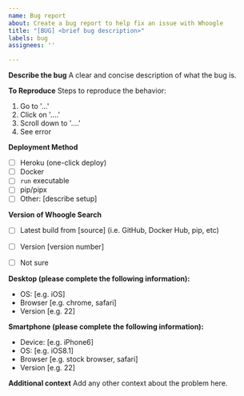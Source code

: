 ```yaml
---
name: Bug report
about: Create a bug report to help fix an issue with Whoogle
title: "[BUG] <brief bug description>"
labels: bug
assignees: ''

---
```


**Describe the bug**
A clear and concise description of what the bug is.

**To Reproduce**
Steps to reproduce the behavior:
1. Go to '...'
2. Click on '....'
3. Scroll down to '....'
4. See error

**Deployment Method**
- [ ] Heroku (one-click deploy)
- [ ] Docker
- [ ] `run` executable
- [ ] pip/pipx
- [ ] Other: [describe setup]

**Version of Whoogle Search**
- [ ] Latest build from [source] (i.e. GitHub, Docker Hub, pip, etc)
- [ ] Version [version number]
- [ ] Not sure


**Desktop (please complete the following information):**
 - OS: [e.g. iOS]
 - Browser [e.g. chrome, safari]
 - Version [e.g. 22]

**Smartphone (please complete the following information):**
 - Device: [e.g. iPhone6]
 - OS: [e.g. iOS8.1]
 - Browser [e.g. stock browser, safari]
 - Version [e.g. 22]

**Additional context**
Add any other context about the problem here.

